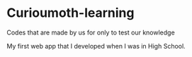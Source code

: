 # Curioumoth-learning
Codes that are made by us for only to test our knowledge

My first web app that I developed when I was in High School.
